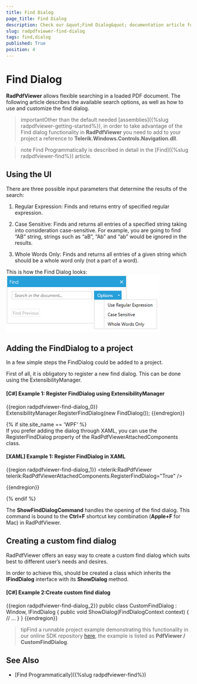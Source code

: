 ```yaml
---
title: Find Dialog
page_title: Find Dialog
description: Check our &quot;Find Dialog&quot; documentation article for the RadPdfViewer WPF control.
slug: radpdfviewer-find-dialog
tags: find,dialog
published: True
position: 4
---
```


# Find Dialog


__RadPdfViewer__ allows flexible searching in a loaded PDF document. The following article describes the available search options, as well as how to use and customize the find dialog.
      

>importantOther than the default needed [assemblies]({%slug radpdfviewer-getting-started%}), in order to take advantage of the Find dialog functionality in __RadPdfViewer__ you need to add to your project a reference to __Telerik.Windows.Controls.Navigation.dll__.

>note Find Programmatically is described in detail in the [Find]({%slug radpdfviewer-find%}) article.
        

## Using the UI

There are three possible input parameters that determine the results of the search:
        

1. Regular Expression: Finds and returns entry of specified regular expression.
            

1. Case Sensitive: Finds and returns all entries of a specified string taking into consideration case-sensitive. For example, you are going to find “AB” string, strings such as “aB”, “Ab” and “ab” would be ignored in the results.
            

1. Whole Words Only: Finds and returns all entries of a given string which should be a whole word only (not a part of a word).
            

This is how the Find Dialog looks:
![Rad Pdf Viewer Find Dialog](images/RadPdfViewer_Find_Dialog.png)

## Adding the FindDialog to a project

In a few simple steps the FindDialog could be added to a project.


First of all, it is obligatory to register a new find dialog. This can be done using the ExtensibilityManager.
        

#### __[C#] Example 1:  Register FindDialog using ExtensibilityManager__

{{region radpdfviewer-find-dialog_0}}
		ExtensibilityManager.RegisterFindDialog(new FindDialog());
{{endregion}}


{% if site.site_name == 'WPF' %}        
If you prefer adding the dialog through XAML, you can use the RegisterFindDialog property of the RadPdfViewerAttachedComponents class.

#### [XAML] Example 1: Register FindDialog in XAML 

{{region radpdfviewer-find-dialog_1}}
		<telerik:RadPdfViewer telerik:RadPdfViewerAttachedComponents.RegisterFindDialog="True" />

{{endregion}}

{% endif %}


The __ShowFindDialogCommand__ handles the opening of the find dialog. This command is bound to the __Ctrl+F__ shortcut key combination (__Apple+F__ for Mac) in RadPdfViewer.
        

## Creating a custom find dialog

RadPdfViewer offers an easy way to create a custom find dialog which suits best to different user’s needs and desires.


In order to achieve this, should be created a class which inherits the __IFindDialog__ interface with its __ShowDialog__ method.
        

#### [C#] Example 2:Create custom find dialog

{{region radpdfviewer-find-dialog_2}}
	    public class CustomFindDialog : Window, IFindDialog
	    {
	        public void ShowDialog(FindDialogContext context)
	        {
	            // ...
	        }
	    }
{{endregion}}



>tipFind a runnable project example demonstrating this functionality in our online SDK repository [here](https://github.com/telerik/xaml-sdk), the example is listed as __PdfViewer / CustomFindDialog__.

## See Also

 * [Find Programmatically]({%slug radpdfviewer-find%})
          
